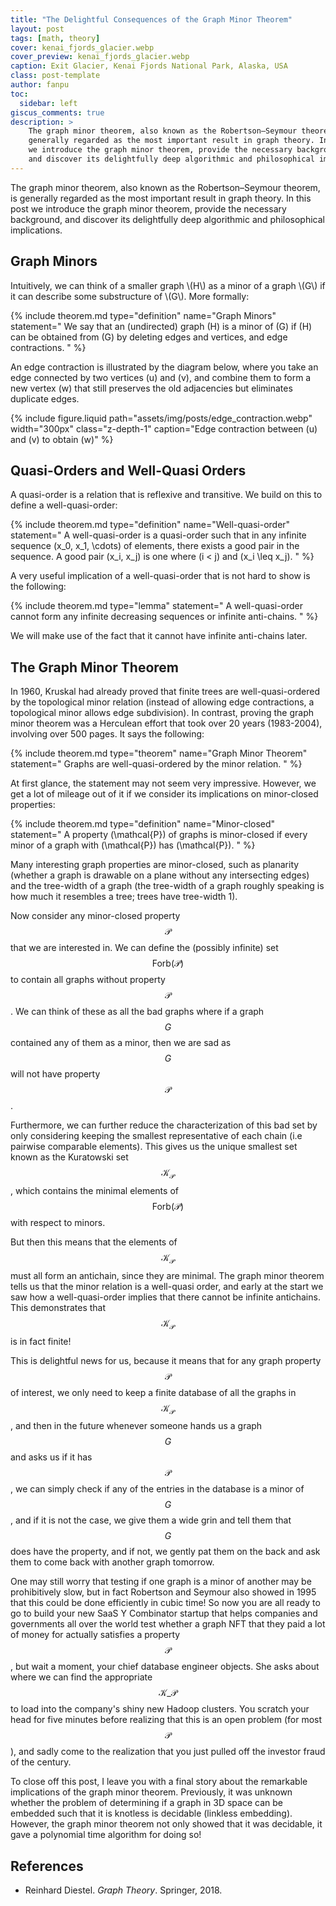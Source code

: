 ```yaml
---
title: "The Delightful Consequences of the Graph Minor Theorem"
layout: post
tags: [math, theory]
cover: kenai_fjords_glacier.webp
cover_preview: kenai_fjords_glacier.webp
caption: Exit Glacier, Kenai Fjords National Park, Alaska, USA
class: post-template
author: fanpu
toc:
  sidebar: left 
giscus_comments: true
description: >
    The graph minor theorem, also known as the Robertson–Seymour theorem, is
    generally regarded as the most important result in graph theory. In this post
    we introduce the graph minor theorem, provide the necessary background,
    and discover its delightfully deep algorithmic and philosophical implications.
---
```


The graph minor theorem, also known as the Robertson–Seymour theorem, is generally regarded as the most important result in graph theory.
In this post we introduce the graph minor theorem, provide the necessary background,
and discover its delightfully deep algorithmic and philosophical implications.

## Graph Minors

<div>
Intuitively, we can think of a smaller graph \(H\) as a minor of a graph \(G\)
if it can describe some substructure of \(G\). More formally:
</div>

<!-- prettier-ignore -->
{% include theorem.md 
  type="definition"
  name="Graph Minors"
  statement="
    We say that an (undirected) graph \(H\) is a minor of \(G\) if \(H\) can be
    obtained from \(G\) by deleting edges and vertices, and edge contractions.
  "
%}

An edge contraction is illustrated by the diagram below, where you take an
edge connected by two vertices \(u\) and \(v\), and combine them to form a
new vertex \(w\) that still preserves the old adjacencies but eliminates
duplicate edges.

{% include figure.liquid
  path="assets/img/posts/edge_contraction.webp"
  width="300px"
  class="z-depth-1"
  caption="Edge contraction between \(u\) and \(v\) to obtain \(w\)"
%}

## Quasi-Orders and Well-Quasi Orders

A quasi-order is a relation that is reflexive and transitive.
We build on this to define a well-quasi-order:

<!-- prettier-ignore -->
{% include theorem.md
  type="definition"
  name="Well-quasi-order"
  statement="
    A well-quasi-order is a quasi-order such that in any infinite sequence \(x_0, x_1, \cdots\) of elements, there exists a good pair in the sequence.
    A good pair \(x_i, x_j\) is one where \(i < j\) and \(x_i \leq x_j\).
  "
%}

A very useful implication of a well-quasi-order that is not hard to show is the following:

<!-- prettier-ignore -->
{% include theorem.md
  type="lemma"
  statement="
    A well-quasi-order cannot form any infinite decreasing sequences or
    infinite anti-chains.
  "
%}

We will make use of the fact that it cannot have infinite anti-chains later.

## The Graph Minor Theorem

In 1960, Kruskal had already proved that finite trees are well-quasi-ordered by the topological minor relation (instead of allowing edge contractions, a topological minor allows edge subdivision).
In contrast, proving the graph minor theorem was a Herculean effort that took over 20 years (1983-2004), involving over 500 pages. It says the following:

<!-- prettier-ignore -->
{% include theorem.md
  type="theorem"
  name="Graph Minor Theorem"
  statement="
    Graphs are well-quasi-ordered by the minor relation.
  "
%}

At first glance, the statement may not seem very impressive. However, we get a lot of mileage out of it if we consider its implications on minor-closed properties:

<!-- prettier-ignore -->
{% include theorem.md
  type="definition"
  name="Minor-closed"
  statement="
    A property \(\mathcal{P}\) of graphs is minor-closed if every minor of a graph with \(\mathcal{P}\) has \(\mathcal{P}\).
  "
%}

Many interesting graph properties are minor-closed, such as planarity (whether a graph is drawable on a plane without any intersecting edges) and the tree-width of a graph (the tree-width of a graph roughly speaking is how much it resembles a tree; trees have tree-width 1).

Now consider any minor-closed property $$ \mathcal{P} $$ that we are interested in.
We can define the (possibly infinite) set $$\mathsf{Forb(\mathcal{P})} $$ to contain all graphs without property $$\mathcal{P}$$. We can think of these as all the bad graphs
where if a graph $$G$$ contained any of them as a minor, then we are sad as $$G$$ will not have property $$\mathcal{P}$$.

Furthermore, we can further reduce the characterization of this bad set by only
considering keeping the smallest representative of each chain (i.e pairwise
comparable elements). This gives us the unique smallest set known as the
Kuratowski set $$\mathcal{K}_\mathcal{P} $$, which contains the minimal
elements of $$\mathsf{Forb(\mathcal{P})} $$ with respect to minors.

But then this means that the elements of $$\mathcal{K}_\mathcal{P} $$ must all form an antichain, since they are minimal. The graph minor theorem tells us that the minor
relation is a well-quasi order, and early at the start we saw how a well-quasi-order implies that there cannot be infinite antichains. This demonstrates that $$\mathcal{K}_\mathcal{P} $$ is in fact finite!

This is delightful news for us, because it means that for any graph property $$\mathcal{P}$$
of interest, we only need to keep a finite database of all the graphs in $$\mathcal{K}_\mathcal{P} $$, and then in the future whenever someone hands us a graph $$G$$ and asks
us if it has $$\mathcal{P}$$, we can simply check if any of the entries in the database is a minor of $$G$$, and if it is not the case, we give them a wide grin and tell them that
$$ G $$ does have the property, and if not, we gently pat them on the back and ask them to come back with another graph tomorrow.

One may still worry that testing if one graph is a minor of another may be prohibitively slow,
but in fact Robertson and Seymour also showed in 1995 that this could be done efficiently in cubic time! So now you are all ready to go to build your new SaaS Y Combinator startup that helps companies and governments all over the world test whether a graph NFT that they paid a lot of money for actually satisfies a property $$ \mathcal{P} $$, but wait a moment, your chief database engineer objects. She asks about where we can find the appropriate $$\mathcal{K}\_\mathcal{P} $$ to load into the company's shiny new Hadoop clusters. You scratch your head for five minutes before realizing that this is an open problem (for most $$\mathcal{P} $$), and sadly come to the realization that you just pulled off the investor fraud of the century.

To close off this post, I leave you with a final story about the remarkable implications of the graph minor theorem. Previously, it was unknown whether the problem of determining if a graph in 3D space can be embedded such that it is knotless is decidable (linkless embedding). However, the graph minor theorem not only showed that it was decidable, it gave a polynomial time algorithm for doing so!

## References

- Reinhard Diestel. _Graph Theory_. Springer, 2018.
